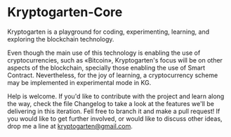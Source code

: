 # Kryptogarten-Core
Kryptogarten is a playground for coding, experimenting, learning, and exploring the blockchain technology. 

Even though the main use of this technology is enabling the use of cryptocurrencies, such as «Bitcoin», 
Kryptogarten's focus will be on other aspects of the blockchain, specially those enabling the use of Smart
Contract. Nevertheless, for the joy of learning, a cryptocurrency scheme may be implemented in experimental
mode in KG. 

Help is welcome. If you'd like to contribute with the project and learn along the way, check the file Changelog 
to take a look at the features we'll be delivering in this iteration. Fell free to branch it and make a
pull request! If you would like to get further involved, or would like to discuss other ideas, drop me a line 
at kryptogarten@gmail.com. 
